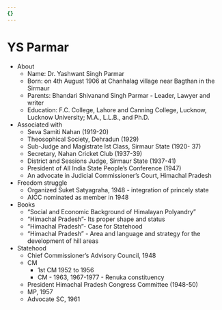 ```yaml
---
{}
---
```

   
# YS Parmar   
* About   
	* Name: Dr. Yashwant Singh Parmar   
	* Born: on 4th August 1906 at Chanhalag village near Bagthan in the Sirmaur   
	* Parents: Bhandari Shivanand Singh Parmar - Leader, Lawyer and writer   
	* Education: F.C. College, Lahore and Canning College, Lucknow, Lucknow University; M.A., L.L.B., and Ph.D.   
* Associated with   
	* Seva Samiti Nahan (1919-20)   
	* Theosophical Society, Dehradun (1929)   
	* Sub-Judge and Magistrate Ist Class, Sirmaur State (1920- 37)   
	* Secretary, Nahan Cricket Club (1937-39)   
	* District and Sessions Judge, Sirmaur State (1937-41)   
	* President of All India State People’s Conference (1947)   
	* An advocate in Judicial Commissioner’s Court, Himachal Pradesh   
* Freedom struggle   
	* Organized Suket Satyagraha, 1948 - integration of princely state   
	* AICC nominated as member in 1948   
* Books   
	* “Social and Economic Background of Himalayan Polyandry”   
	* “Himachal Pradesh”- Its proper shape and status   
	* “Himachal Pradesh”- Case for Statehood   
	* “Himachal Pradesh” - Area and language and strategy for the development of hill areas   
* Statehood   
	* Chief Commissioner’s Advisory Council, 1948   
	* CM   
		* 1st CM 1952 to 1956   
		* CM - 1963, 1967-1977 - Renuka constituency   
	* President Himachal Pradesh Congress Committee (1948-50)   
	* MP, 1957   
	* Advocate SC, 1961
